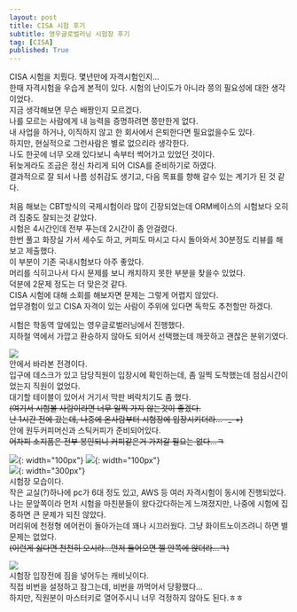 ```yaml
---
layout: post
title: CISA 시험 후기
subtitle: 영우글로벌러닝 시험장 후기
tag: [CISA]
published: True
---
```



CISA 시험을 치뤘다. 몇년만에 자격시험인지...  
한때 자격시험을 우습게 본적이 있다. 시험의 난이도가 아니라 쯩의 필요성에 대한 생각이었다.  
지금 생각해보면 무슨 배짱인지 모르겠다.  
나를 모르는 사람에게 내 능력을 증명하려면 쯩만한게 없다.  
내 사업을 하거나, 이직하지 않고 한 회사에서 은퇴한다면 필요없을수도 있다.  
하지만, 현실적으로 그런사람은 별로 없으리라 생각한다.  
나도 한곳에 너무 오래 있다보니 속부터 썩어가고 있었던 것이다.  
뒤늦게라도 조금은 정신 차리게 되어 CISA를 준비하기로 하였다.  
결과적으로 잘 되서 나름 성취감도 생기고, 다음 목표를 향해 갈수 있는 계기가 된 것 같다.  
  
처음 해보는 CBT방식의 국제시험이라 많이 긴장되었는데 ORM베이스의 시험보다 오히려 집중도 잘되는것 같았다.  
시험은 4시간인데 전부 푸는데 2시간이 좀 안걸렸다.  
한번 풀고 화장실 가서 세수도 하고, 커피도 마시고 다시 돌아와서 30분정도 리뷰를 해보고 제출했다.   
이 부분이 기존 국내시험보다 아주 좋았다.  
머리를 식히고나서 다시 문제를 보니 캐치하지 못한 부분을 찾을수 있었다.  
덕분에 2문제 정도는 더 맞은것 같다.  
CISA 시험에 대해 소회를 해보자면 문제는 그렇게 어렵지 않았다.  
업무경험이 있고 CISA 자격이 있는 사람이 주위에 있다면 독학도 추천할만 하겠다.  

시험은 학동역 앞에있는 영우글로벌러닝에서 진행했다.  
지하철 역에서 가깝고 환승하지 않아도 되어서 선택했는데 깨끗하고 괜찮은 분위기였다.  

![](../img/2021-03-04-cisa%20시험%20후기/5.jpg)  
안에서 바라본 전경이다.  
입구에 데스크가 있고 담당직원이 입장시에 확인하는데, 좀 일찍 도착했는데 점심시간이었는지 직원이 없었다.  
대기할 테이블이 있어서 거기서 막판 벼락치기도 좀 했다.  
~~(여기서 시험볼 사람이라면 너무 일찍 가지 않는것이 좋겠다.  
난 1시간 전에 갔는데, 나중에 온사람부터 시험장에 입장시키더라... -_-+)~~  
안에 원두커피머신과 스틱커피가 준비되어있다.  
~~어차피 소지품은 전부 봉인되니 커피같은거 가져갈 필요는 없다...ㅋ~~  

![](../img/2021-03-04-cisa%20시험%20후기/1.jpg){: width="100px"}
![](../img/2021-03-04-cisa%20시험%20후기/2.jpg){: width="100px"}  
![](../img/2021-03-04-cisa%20시험%20후기/3.jpg){: width="300px"}  
시험장 모습이다.  
작은 교실(?)하나에 pc가 6대 정도 있고, AWS 등 여러 자격시험이 동시에 진행되었다.  
나는 문앞쪽이라 먼저 시험을 마친분들이 왔다갔다하는게 느껴졌지만, 나중에 시험에 집중하면 큰 문제가 되진 않았다.  
머리위에 천정형 에어컨이 돌아가는데 꽤나 시끄러웠다. 그냥 화이트노이즈려니 하면 별 문제는 없었다.  
~~(이런게 싫다면 천천히 오시라...먼저 들어오면 젤 안쪽에 앉더라...ㅋ)~~


![](../img/2021-03-04-cisa%20시험%20후기/4.jpg)  
시험장 입장전에 짐을 넣어두는 캐비닛이다.  
직접 비번을 설정하고 잠그는데, 비번을 까먹어서 당황했다...  
하지만, 직원분이 마스터키로 열어주시니 너무 걱정하지 않아도 된다.ㅎㅎ  
